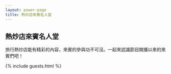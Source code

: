 ```yaml
---
layout: power-page
title: 熱炒店來賓名人堂
---
```


<h2>熱炒店來賓名人堂</h2>

旅行熱炒店能有精彩的內容，來賓的參與功不可沒。一起來認識節目開播以來的來賓們吧！

{% include guests.html %}
